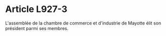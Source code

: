 # Article L927-3

<p>L'assemblée de la chambre de commerce et d'industrie de Mayotte élit son président parmi ses membres. </p>